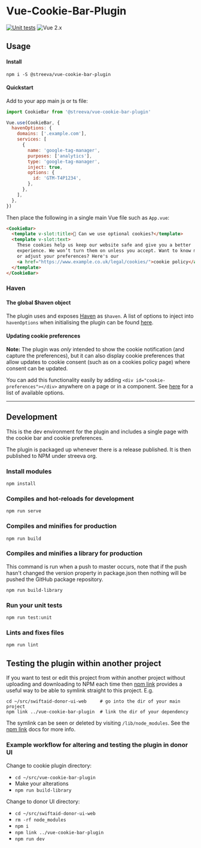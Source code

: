 # Vue-Cookie-Bar-Plugin

[![Unit tests](https://github.com/streeva/vue-cookie-bar-plugin/actions/workflows/TestPlugin.yml/badge.svg)](https://github.com/streeva/vue-cookie-bar-plugin/actions/workflows/TestPlugin.yml) ![Vue 2.x](https://img.shields.io/badge/vue-2.x-green.svg "Vue 2 Compatible")

## Usage

#### Install

`npm i -S @streeva/vue-cookie-bar-plugin`

#### Quickstart

Add to your app main js or ts file:

```js
import CookieBar from '@streeva/vue-cookie-bar-plugin'

Vue.use(CookieBar, {
  havenOptions: {
    domains: ['.example.com'],
    services: [
      {
        name: 'google-tag-manager',
        purposes: ['analytics'],
        type: 'google-tag-manager',
        inject: true,
        options: {
          id: 'GTM-T4P1234',
        },
      },
    ],
  },
})
```

Then place the following in a single main Vue file such as `App.vue`:

```html
<CookieBar>
  <template v-slot:title>🍪 Can we use optional cookies?</template>
  <template v-slot:text>
    These cookies help us keep our website safe and give you a better
    experience. We won’t turn them on unless you accept. Want to know more
    or adjust your preferences? Here's our
    <a href="https://www.example.co.uk/legal/cookies/">cookie policy</a>
  </template>
</CookieBar>
```

### Haven

#### The global $haven object

The plugin uses and exposes [Haven](https://chiiya.github.io/haven/) as `$haven`. A list of options to inject into `havenOptions` when initialising the plugin can be found [here](https://chiiya.github.io/haven/getting-started.html#usage).

#### Updating cookie preferences

__Note:__ The plugin was _only_ intended to show the cookie notification (and capture the preferences), but it can also display cookie preferences that allow updates to cookie consent (such as on a cookies policy page) where consent can be updated.

You can add this functionality easily by adding `<div id="cookie-preferences"></div>` anywhere on a page or in a component. See [here](https://chiiya.github.io/haven/cookie-preferences.html#options) for a list of available options.

---

## Development

This is the dev environment for the plugin and includes a single page with the cookie bar and cookie preferences.

The plugin is packaged up whenever there is a release published. It is then published to NPM under streeva org.

### Install modules

```
npm install
```

### Compiles and hot-reloads for development
```
npm run serve
```

### Compiles and minifies for production
```
npm run build
```

### Compiles and minifies a library for production

This command is run when a push to master occurs, note that if the push hasn't changed the version property in package.json then nothing will be pushed the GitHub package repository.

```
npm run build-library
```

### Run your unit tests
```
npm run test:unit
```

### Lints and fixes files
```
npm run lint
```

## Testing the plugin within another project

If you want to test or edit this project from within another project without uploading and downloading to NPM each time then [npm link](https://docs.npmjs.com/cli/v8/commands/npm-link) provides a useful way to be able to symlink straight to this project. E.g.

```
cd ~/src/swiftaid-donor-ui-web     # go into the dir of your main project
npm link ../vue-cookie-bar-plugin  # link the dir of your dependency
```

The symlink can be seen or deleted by visiting `/lib/node_modules`. See the [npm link](https://docs.npmjs.com/cli/v8/commands/npm-link) docs for more info.

### Example workflow for altering and testing the plugin in donor UI
Change to cookie plugin directory:
- `cd ~/src/vue-cookie-bar-plugin`
- Make your alterations
- `npm run build-library`

Change to donor UI directory:
- `cd ~/src/swiftaid-donor-ui-web`
- `rm -rf node_modules`
- `npm i`
- `npm link ../vue-cookie-bar-plugin`
- `npm run dev`